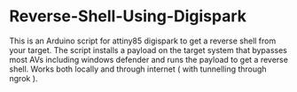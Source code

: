 # Reverse-Shell-Using-Digispark
This is an Arduino script for attiny85 digispark to get a reverse shell from your target. The script installs a payload on the target system that bypasses most AVs including windows defender and runs the payload to get a reverse shell.  Works both locally and through internet ( with tunnelling through ngrok ).
